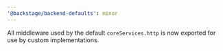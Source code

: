 ```yaml
---
'@backstage/backend-defaults': minor
---
```


All middleware used by the default `coreServices.http` is now exported for use by custom implementations.
